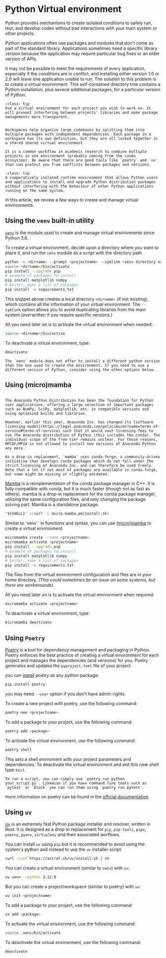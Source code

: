 # Python Virtual environment

Python provides mechanisms to create isolated conditions to safely run, test, and develop codes without bad interactions with your main system or other projects.

Python applications often use packages and modules that don’t come as part of the standard library. Applications sometimes need a specific library version because the application may require particular bug fixes or an older version of APIs.

It may not be possible to meet the requirements of every application, especially if the conditions are in conflict, and installing either version 1.0 or 2.0 will leave one application unable to run.
The solution to this problem is to create a virtual environment. This self-contained directory tree contains a Python installation, plus several additional packages, for a particular version of Python.

`````{admonition} Python good practice: virtual environment per project
:class: tip
Use a virtual environment for each project you wish to work on. It will prevent interfering between projects' libraries and make package managements more transparent.
`````


`````{note} Python workspace: shared virtual environment for multiple projects

Workspaces help organize large codebases by splitting them into multiple packages with independent dependencies. Each package in a workspace has its own definition, but they are all locked together in a shared shared virtual environment.

It is a common workflow in academic research to combine multiple projects in one environment (probably coming from the conda ecosystem). Be aware that there are good tools like `poetry` and `uv` that can protect you from conflicts between packages and versions. 
`````

`````{admonition} [Virtual environment](https://docs.python.org/3/glossary.html#term-virtual-environment)
:class: tip
A cooperatively isolated runtime environment that allows Python users and applications to install and upgrade Python distribution packages without interfering with the behaviour of other Python applications running on the same system.
`````

In this article, we review a few ways to create and manage virtual environments.

## Using the `venv` built-in utility

[`venv`](https://docs.python.org/3/tutorial/venv.html) is the module used to create and manage virtual environments since Python 3.6.

To create a virtual environment, decide upon a directory where you want to place it, and run the `venv` module as a script with the directory path

```bash
python -m <dirname> --prompt <projectname> --symlink <venv directory name>
source <dirname>/bin/activate
pip install --upgrade pip
# example of packages to install
pip install matplotlib numpy
# better: make a list of packages
pip install -e requirements.txt
```

This snippet above creates a local directory `<dirname>` (if not existing), which contains all the information of your virtual environment.
The `--symlink` option allows you to avoid duplicating libraries from the main system (overwritten if you require specific versions.)

All you need later on is to activate the virtual environment when needed:
```bash
source <dirname>/bin/active
```

To deactivate a virtual environment, type:
```bash
deactivate
```

```{attention}
The `venv` module does not offer to install a different python version than the one used to create the environment. If you need to use a different version of Python, consider using the other options below.
```


## Using (micro)mamba

```{warning} conda licensing update

The Anaconda Python Distribution has been the foundation for Python user applications, offering a large selection of important packages such as NumPy, SciPy, matplotlib, etc. in compatible versions and using optimized builds and libraries. 

However, earlier this year, Anaconda Inc. has changed its [software licensing model](https://legal.anaconda.com/policies/en?name=terms-of-service#terms-of-service) such that it would cost licensing fees to use the Anaconda distribution of Python (this includes the conda). The individual scope of the free tier remains unclear. For those reasons, MPCDF/MPIA is not allowed to install new versions of Anaconda Python any more.

As a drop-in replacement, `mamba` uses conda-forge, a community-driven initiative that develops conda packages which do not fall under the strict licensing of Anaconda Inc. and can therefore be used freely. Note that a lot if not most of packages are available in conda-forge, but some might be missing or slightly outdated.
```

[Mamba](https://mamba.readthedocs.io/en/latest/) is a reimplementation of the conda package manager in C++. It is fully compatible with conda, but it is much faster (though not as fast as others). mamba is a drop-in replacement for the conda package manager, utilizing the same configuration files, and only changing the package solving part. Mamba is a standalone package.

```bash
"${SHELL}" <(curl -L micro.mamba.pm/install.sh)
```

Similar to `venv`` in functions and syntax, you can use [(micro)mamba](https://conda.io/projects/conda/en/latest/user-guide/tasks/manage-environments.html) to create a virtual environment.

```bash
micromamba create --name <projectname>
micromamba activate <projectname>
pip install --upgrade pip
# example of packages to install
pip install matplotlib numpy
# better: make a list of packages
pip install -e requirements.txt
```

The files from the virtual environment configuration and files are in your home directory. _(This could sometimes be an issue on some systems, but there are workarounds)_

All you need later on is to activate the virtual environment when required:
```bash
micromamba activate <projectname>
```

To deactivate a virtual environment, type:
```bash
micromamba deactivate
```

## Using `Poetry`

[Poetry](https://python-poetry.org/) is a tool for dependency management and packaging in Python.
Poetry enforces the best practice of creating a virtual environment for each project and manages the dependencies (and versions) for you. Poetry generates and updates the `pyproject.toml` file of your project.

you can [install](https://python-poetry.org/docs/#installation) poetry as any python package:
```bash
pip install poetry
```
you may need `--user` option if you don't have admin rights.

To create a new project with poetry, use the following command:
```bash
poetry new <projectname>
```

To add a package to your project, use the following command:
```bash
poetry add <package>
```

To activate the virtual environment, use the following command:
```bash
poetry shell
```
This sets a shell enviroment with your project parameters and dependencies.
To deactivate the virtual environment and exit this new shell type `exit`.

```{note} poetry run
To run a script, you can simply use `poetry run python your_script.py`. Likewise if you have command line tools such as `pytest` or `black` you can run them using `poetry run pytest`.
```

more information on poetry can be found in the [official documentation](https://python-poetry.org/docs/).


## Using `uv`

[uv](https://docs.astral.sh/uv/) is an extremely fast Python package installer and resolver, written in Rust. It is designed as a drop-in replacement for `pip`, `pip-tools`, `pipx`, `poetry`, `pyenv`, `virtualenv` and their associated worflows.

You can install `uv` using `pip` but it is recommended to avoid using the system's python and instead to use the `uv` installer script:
```bash
curl -LsSf https://astral.sh/uv/install.sh | sh
```

You can create a virtual environment (similar to `venv`) with `uv`:

```bash
uv venv --python 3.12.0
```

But you can create a project/workspace (similar to poetry) with `uv`:

```bash
uv init <projectname>
```

To add a package to your project, use the following command:
```bash
uv add <package>
```

To activate the virtual environment, use the following command:
```bash
source .venv/bin/activate
```

To deactivate the virtual environment, use the following command:
```bash
deactivate
```



